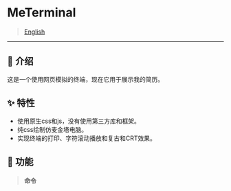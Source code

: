# MeTerminal
 >[English](.//README.md)
 ---

 ## 📢 介绍
  这是一个使用网页模拟的终端，现在它用于展示我的简历。
 

 ## ✨ 特性
- 使用原生css和js，没有使用第三方库和框架。
- 纯css绘制仿麦金塔电脑。
- 实现终端的打印、字符滚动播放和复古和CRT效果。

 ## 🔧 功能
 >#### 命令